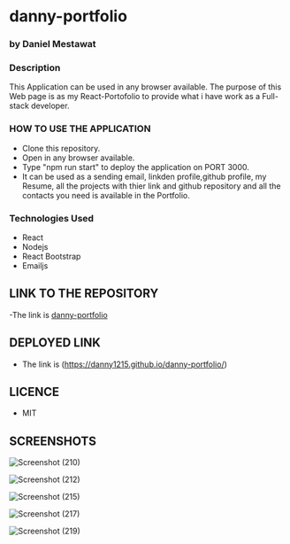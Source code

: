 # danny-portfolio

### by Daniel Mestawat

### Description

This Application can be used in any browser available. The purpose of this Web page is as my React-Portofolio to provide what i have work as a Full-stack developer.


### HOW TO USE THE APPLICATION

- Clone this repository.
- Open in any browser available.
- Type "npm run start" to deploy the application on PORT 3000.
- It can be used as a sending email, linkden profile,github profile, my Resume, all the projects with thier link and github repository and all the contacts you need is available in the Portfolio.


### Technologies Used

- React
- Nodejs
- React Bootstrap
- Emailjs

## LINK TO THE REPOSITORY

-The link is [danny-portfolio](https://github.com/danny1215/danny-portfolio)

##  DEPLOYED LINK

- The link is (https://danny1215.github.io/danny-portfolio/)

## LICENCE

- MIT

## SCREENSHOTS


![Screenshot (210)](https://user-images.githubusercontent.com/59859358/121392348-4b549100-c91d-11eb-92a2-e42da1aebfda.png)


![Screenshot (212)](https://user-images.githubusercontent.com/59859358/121393034-eea5a600-c91d-11eb-9185-8d91dac020d9.png)




![Screenshot (215)](https://user-images.githubusercontent.com/59859358/121394652-9079c280-c91f-11eb-87cc-cf7f142785fe.png)




![Screenshot (217)](https://user-images.githubusercontent.com/59859358/121394397-4a246380-c91f-11eb-8c96-514f949a6433.png)
 


![Screenshot (219)](https://user-images.githubusercontent.com/59859358/121394467-5b6d7000-c91f-11eb-9001-43562a9806f9.png)

